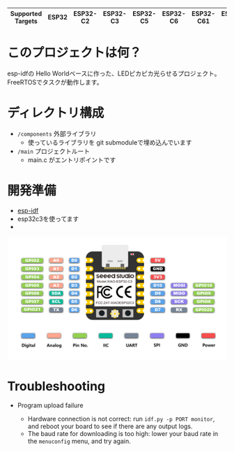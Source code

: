 | Supported Targets | ESP32 | ESP32-C2 | ESP32-C3 | ESP32-C5 | ESP32-C6 | ESP32-C61 | ESP32-H2 | ESP32-P4 | ESP32-S2 | ESP32-S3 | Linux |
| ----------------- | ----- | -------- | -------- | -------- | -------- | --------- | -------- | -------- | -------- | -------- | ----- |

# このプロジェクトは何？

esp-idfの Hello Worldベースに作った、LEDピカピカ光らせるプロジェクト。
FreeRTOSでタスクが動作します。

# ディレクトリ構成

- `/components` 外部ライブラリ
  - 使っているライブラリを git submoduleで埋め込んでいます
- `/main` プロジェクトルート
  - main.c がエントリポイントです

# 開発準備
- [esp-idf](https://github.com/espressif/esp-idf)
- esp32c3を使ってます
- 
![alt text](assets/755a3b84-f4b8-41fe-8aec-e1054749151e.png)

# Troubleshooting

* Program upload failure

    * Hardware connection is not correct: run `idf.py -p PORT monitor`, and reboot your board to see if there are any output logs.
    * The baud rate for downloading is too high: lower your baud rate in the `menuconfig` menu, and try again.
